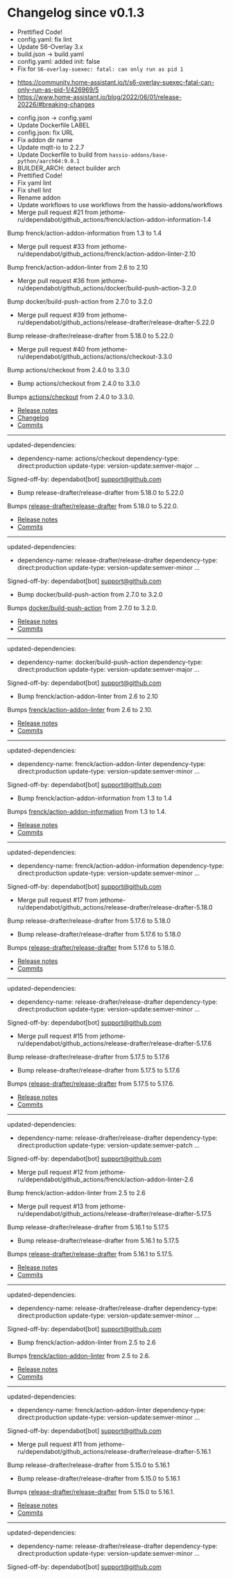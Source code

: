# Changelog since v0.1.3
- Prettified Code! 
- config.yaml: fix lint 
- Update S6-Overlay 3.x 
- build.json -> build.yaml 
- config.yaml: added init: false 
- Fix for `S6-overlay-suexec: fatal: can only run as pid 1`

* https://community.home-assistant.io/t/s6-overlay-suexec-fatal-can-only-run-as-pid-1/426969/5
* https://www.home-assistant.io/blog/2022/06/01/release-20226/#breaking-changes 
- config.json -> config.yaml 
- Update Dockerfile LABEL 
- config.json: fix URL 
- Fix addon dir name 
- Update mqtt-io to 2.2.7 
- Update Dockerfile to build from `hassio-addons/base-python/aarch64:9.0.1` 
- BUILDER_ARCH: detect builder arch 
- Prettified Code! 
- Fix yaml lint 
- Fix shell lint 
- Rename addon 
- Update workflows to use workflows from the hassio-addons/workflows 
- Merge pull request #21 from jethome-ru/dependabot/github_actions/frenck/action-addon-information-1.4

Bump frenck/action-addon-information from 1.3 to 1.4 
- Merge pull request #33 from jethome-ru/dependabot/github_actions/frenck/action-addon-linter-2.10

Bump frenck/action-addon-linter from 2.6 to 2.10 
- Merge pull request #36 from jethome-ru/dependabot/github_actions/docker/build-push-action-3.2.0

Bump docker/build-push-action from 2.7.0 to 3.2.0 
- Merge pull request #39 from jethome-ru/dependabot/github_actions/release-drafter/release-drafter-5.22.0

Bump release-drafter/release-drafter from 5.18.0 to 5.22.0 
- Merge pull request #40 from jethome-ru/dependabot/github_actions/actions/checkout-3.3.0

Bump actions/checkout from 2.4.0 to 3.3.0 
- Bump actions/checkout from 2.4.0 to 3.3.0

Bumps [actions/checkout](https://github.com/actions/checkout) from 2.4.0 to 3.3.0.
- [Release notes](https://github.com/actions/checkout/releases)
- [Changelog](https://github.com/actions/checkout/blob/main/CHANGELOG.md)
- [Commits](https://github.com/actions/checkout/compare/v2.4.0...v3.3.0)

---
updated-dependencies:
- dependency-name: actions/checkout
  dependency-type: direct:production
  update-type: version-update:semver-major
...

Signed-off-by: dependabot[bot] <support@github.com> 
- Bump release-drafter/release-drafter from 5.18.0 to 5.22.0

Bumps [release-drafter/release-drafter](https://github.com/release-drafter/release-drafter) from 5.18.0 to 5.22.0.
- [Release notes](https://github.com/release-drafter/release-drafter/releases)
- [Commits](https://github.com/release-drafter/release-drafter/compare/v5.18.0...v5.22.0)

---
updated-dependencies:
- dependency-name: release-drafter/release-drafter
  dependency-type: direct:production
  update-type: version-update:semver-minor
...

Signed-off-by: dependabot[bot] <support@github.com> 
- Bump docker/build-push-action from 2.7.0 to 3.2.0

Bumps [docker/build-push-action](https://github.com/docker/build-push-action) from 2.7.0 to 3.2.0.
- [Release notes](https://github.com/docker/build-push-action/releases)
- [Commits](https://github.com/docker/build-push-action/compare/v2.7.0...v3.2.0)

---
updated-dependencies:
- dependency-name: docker/build-push-action
  dependency-type: direct:production
  update-type: version-update:semver-major
...

Signed-off-by: dependabot[bot] <support@github.com> 
- Bump frenck/action-addon-linter from 2.6 to 2.10

Bumps [frenck/action-addon-linter](https://github.com/frenck/action-addon-linter) from 2.6 to 2.10.
- [Release notes](https://github.com/frenck/action-addon-linter/releases)
- [Commits](https://github.com/frenck/action-addon-linter/compare/v2.6...v2.10)

---
updated-dependencies:
- dependency-name: frenck/action-addon-linter
  dependency-type: direct:production
  update-type: version-update:semver-minor
...

Signed-off-by: dependabot[bot] <support@github.com> 
- Bump frenck/action-addon-information from 1.3 to 1.4

Bumps [frenck/action-addon-information](https://github.com/frenck/action-addon-information) from 1.3 to 1.4.
- [Release notes](https://github.com/frenck/action-addon-information/releases)
- [Commits](https://github.com/frenck/action-addon-information/compare/v1.3...v1.4)

---
updated-dependencies:
- dependency-name: frenck/action-addon-information
  dependency-type: direct:production
  update-type: version-update:semver-minor
...

Signed-off-by: dependabot[bot] <support@github.com> 
- Merge pull request #17 from jethome-ru/dependabot/github_actions/release-drafter/release-drafter-5.18.0

Bump release-drafter/release-drafter from 5.17.6 to 5.18.0 
- Bump release-drafter/release-drafter from 5.17.6 to 5.18.0

Bumps [release-drafter/release-drafter](https://github.com/release-drafter/release-drafter) from 5.17.6 to 5.18.0.
- [Release notes](https://github.com/release-drafter/release-drafter/releases)
- [Commits](https://github.com/release-drafter/release-drafter/compare/v5.17.6...v5.18.0)

---
updated-dependencies:
- dependency-name: release-drafter/release-drafter
  dependency-type: direct:production
  update-type: version-update:semver-minor
...

Signed-off-by: dependabot[bot] <support@github.com> 
- Merge pull request #15 from jethome-ru/dependabot/github_actions/release-drafter/release-drafter-5.17.6

Bump release-drafter/release-drafter from 5.17.5 to 5.17.6 
- Bump release-drafter/release-drafter from 5.17.5 to 5.17.6

Bumps [release-drafter/release-drafter](https://github.com/release-drafter/release-drafter) from 5.17.5 to 5.17.6.
- [Release notes](https://github.com/release-drafter/release-drafter/releases)
- [Commits](https://github.com/release-drafter/release-drafter/compare/v5.17.5...v5.17.6)

---
updated-dependencies:
- dependency-name: release-drafter/release-drafter
  dependency-type: direct:production
  update-type: version-update:semver-patch
...

Signed-off-by: dependabot[bot] <support@github.com> 
- Merge pull request #12 from jethome-ru/dependabot/github_actions/frenck/action-addon-linter-2.6

Bump frenck/action-addon-linter from 2.5 to 2.6 
- Merge pull request #13 from jethome-ru/dependabot/github_actions/release-drafter/release-drafter-5.17.5

Bump release-drafter/release-drafter from 5.16.1 to 5.17.5 
- Bump release-drafter/release-drafter from 5.16.1 to 5.17.5

Bumps [release-drafter/release-drafter](https://github.com/release-drafter/release-drafter) from 5.16.1 to 5.17.5.
- [Release notes](https://github.com/release-drafter/release-drafter/releases)
- [Commits](https://github.com/release-drafter/release-drafter/compare/v5.16.1...v5.17.5)

---
updated-dependencies:
- dependency-name: release-drafter/release-drafter
  dependency-type: direct:production
  update-type: version-update:semver-minor
...

Signed-off-by: dependabot[bot] <support@github.com> 
- Bump frenck/action-addon-linter from 2.5 to 2.6

Bumps [frenck/action-addon-linter](https://github.com/frenck/action-addon-linter) from 2.5 to 2.6.
- [Release notes](https://github.com/frenck/action-addon-linter/releases)
- [Commits](https://github.com/frenck/action-addon-linter/compare/v2.5...v2.6)

---
updated-dependencies:
- dependency-name: frenck/action-addon-linter
  dependency-type: direct:production
  update-type: version-update:semver-minor
...

Signed-off-by: dependabot[bot] <support@github.com> 
- Merge pull request #11 from jethome-ru/dependabot/github_actions/release-drafter/release-drafter-5.16.1

Bump release-drafter/release-drafter from 5.15.0 to 5.16.1 
- Bump release-drafter/release-drafter from 5.15.0 to 5.16.1

Bumps [release-drafter/release-drafter](https://github.com/release-drafter/release-drafter) from 5.15.0 to 5.16.1.
- [Release notes](https://github.com/release-drafter/release-drafter/releases)
- [Commits](https://github.com/release-drafter/release-drafter/compare/v5.15.0...v5.16.1)

---
updated-dependencies:
- dependency-name: release-drafter/release-drafter
  dependency-type: direct:production
  update-type: version-update:semver-minor
...

Signed-off-by: dependabot[bot] <support@github.com> 
